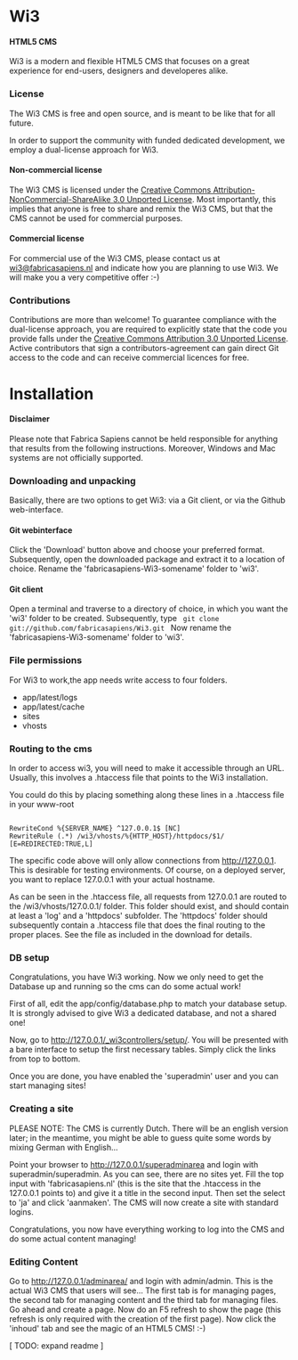 Wi3
========

#### HTML5 CMS ####

Wi3 is a modern and flexible HTML5 CMS that focuses on a great experience for end-users, designers and developeres alike.

### License ###
The Wi3 CMS is free and open source, and is meant to be like that for all future. 

In order to support the community with funded dedicated development, we employ a dual-license approach for Wi3.

#### Non-commercial license ####
The Wi3 CMS is licensed under the [Creative Commons Attribution-NonCommercial-ShareAlike 3.0 Unported License](http://creativecommons.org/licenses/by-nc-sa/3.0/). Most importantly, this implies that anyone is free to share and remix the Wi3 CMS, but that the CMS cannot be used for commercial purposes. 

#### Commercial license ####
For commercial use of the Wi3 CMS, please contact us at wi3@fabricasapiens.nl and indicate how you are planning to use Wi3. We will make you a very competitive offer :-)

### Contributions ###
Contributions are more than welcome! To guarantee compliance with the dual-license approach, you are required to explicitly state that the code you provide falls under the [Creative Commons
Attribution 3.0 Unported License](http://creativecommons.org/licenses/by/3.0/). Active contributors that sign a contributors-agreement can gain direct Git access to the code and can receive commercial licences for free.

Installation
========

#### Disclaimer ####
Please note that Fabrica Sapiens cannot be held responsible for anything that results from the following instructions. Moreover, Windows and Mac systems are not officially supported.

### Downloading and unpacking ###
Basically, there are two options to get Wi3: via a Git client, or via the Github web-interface.

#### Git webinterface ####
Click the 'Download' button above and choose your preferred format. Subsequently, open the downloaded package and extract it to a location of choice. Rename the 'fabricasapiens-Wi3-somename' folder to 'wi3'.

#### Git client ####
Open a terminal and traverse to a directory of choice, in which you want the 'wi3' folder to be created. Subsequently, type
<code>
git clone git://github.com/fabricasapiens/Wi3.git
</code>
Now rename the 'fabricasapiens-Wi3-somename' folder to 'wi3'. 

### File permissions ###
For Wi3 to work,the app needs write access to four folders. 

- app/latest/logs
- app/latest/cache
- sites
- vhosts

### Routing to the cms ###
In order to access wi3, you will need to make it accessible through an URL. Usually, this involves a .htaccess file that points to the Wi3 installation.

You could do this by placing something along these lines in a .htaccess file in your www-root

<code>
RewriteCond %{SERVER_NAME} ^127.0.0.1$ [NC]
RewriteRule (.*) /wi3/vhosts/%{HTTP_HOST}/httpdocs/$1/ [E=REDIRECTED:TRUE,L]
</code>

The specific code above will only allow connections from http://127.0.0.1. This is desirable for testing environments. Of course, on a deployed server, you want to replace 127.0.0.1 with your actual hostname.

As can be seen in the .htaccess file, all requests from 127.0.0.1 are routed to the /wi3/vhosts/127.0.0.1/ folder. This folder should exist, and should contain at least a 'log' and a 'httpdocs' subfolder. The 'httpdocs' folder should subsequently contain a .htaccess file that does the final routing to the proper places. See the file as included in the download for details.

### DB setup ###
Congratulations, you have Wi3 working. Now we only need to get the Database up and running so the cms can do some actual work!

First of all, edit the app/config/database.php to match your database setup. It is strongly advised to give Wi3 a dedicated database, and not a shared one!

Now, go to http://127.0.0.1/_wi3controllers/setup/. You will be presented with a bare interface to setup the first necessary tables. Simply click the links from top to bottom.

Once you are done, you have enabled the 'superadmin' user and you can start managing sites!

### Creating a site ###
PLEASE NOTE: The CMS is currently Dutch. There will be an english version later; in the meantime, you might be able to guess quite some words by mixing German with English...

Point your browser to http://127.0.0.1/superadminarea and login with superadmin/superadmin. As you can see, there are no sites yet. Fill the top input with 'fabricasapiens.nl' (this is the site that the .htaccess in the 127.0.0.1 points to) and give it a title in the second input. Then set the select to 'ja' and click 'aanmaken'. The CMS will now create a site with standard logins.

Congratulations, you now have everything working to log into the CMS and do some actual content managing!

### Editing Content ###
Go to http://127.0.0.1/adminarea/ and login with admin/admin. This is the actual Wi3 CMS that users will see... The first tab is for managing pages, the second tab for managing content and the third tab for managing files. Go ahead and create a page. Now do an F5 refresh to show the page (this refresh is only required with the creation of the first page). Now click the 'inhoud' tab and see the magic of an HTML5 CMS! :-)

[ TODO: expand readme ]

